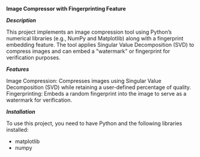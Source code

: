 **Image Compressor with Fingerprinting Feature**

***Description***

This project implements an image compression tool using Python’s numerical libraries (e.g., NumPy and Matplotlib) along with a fingerprint embedding feature. The tool applies Singular Value Decomposition (SVD) to compress images and can embed a "watermark" or fingerprint for verification purposes.

***Features***

Image Compression: Compresses images using Singular Value Decomposition (SVD) while retaining a user-defined percentage of quality.
Fingerprinting: Embeds a random fingerprint into the image to serve as a watermark for verification.

***Installation***

To use this project, you need to have Python and the following libraries installed:
- matplotlib
- numpy

